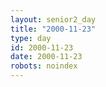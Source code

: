 ```yaml
---
layout: senior2_day
title: "2000-11-23"
type: day
id: 2000-11-23
date: 2000-11-23
robots: noindex
---
```


